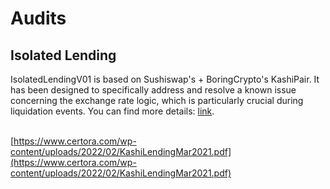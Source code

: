 # Audits

## Isolated Lending

IsolatedLendingV01 is based on Sushiswap's + BoringCrypto's KashiPair. It has been designed to specifically address and resolve a known issue concerning the exchange rate logic, which is particularly crucial during liquidation events. You can find more details: [link](https://blocksecteam.medium.com/beyond-the-market-risk-a-logic-bug-identified-in-sushiswaps-kashipairmediumriskv1-contract-80ead49d8d6d).

\
[https://www.certora.com/wp-content/uploads/2022/02/KashiLendingMar2021.pdf](https://www.certora.com/wp-content/uploads/2022/02/KashiLendingMar2021.pdf)
